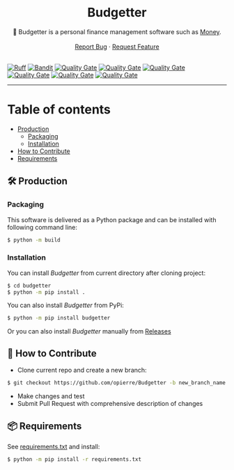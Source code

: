 <br />
<div align="center">
  <h1 align="center">Budgetter</h1>
  <p align="center">
    🧾 Budgetter is a personal finance management software such as <a href="https://en.wikipedia.org/wiki/Microsoft_Money">Money</a>.
    <br />
    <br />
    <a href="https://github.com/opierre/Budgetter/issues">Report Bug</a>
    ·
    <a href="https://github.com/opierre/Budgetter/issues">Request Feature</a>
    <br />
    <br />
  </p>
</div>

[![Ruff](https://img.shields.io/endpoint?url=https://raw.githubusercontent.com/astral-sh/ruff/main/assets/badge/v2.json)](https://github.com/astral-sh/ruff)
[![Bandit](https://img.shields.io/endpoint?url=https://gist.githubusercontent.com/opierre/da061024a6dc8c3dcaf32f4e79abf032/raw/bandit.json)](https://github.com/opierre/Budgetter/actions/workflows/analysis.yml)
[![Quality Gate](https://sonarcloud.io/api/project_badges/measure?project=opierre_Budgetter&metric=alert_status)](https://sonarcloud.io/summary/new_code?id=opierre_Budgetter)
[![Quality Gate](https://sonarcloud.io/api/project_badges/measure?project=opierre_Budgetter&metric=vulnerabilities)](https://sonarcloud.io/summary/new_code?id=opierre_Budgetter)
[![Quality Gate](https://sonarcloud.io/api/project_badges/measure?project=opierre_Budgetter&metric=bugs)](https://sonarcloud.io/summary/new_code?id=opierre_Budgetter)
[![Quality Gate](https://sonarcloud.io/api/project_badges/measure?project=opierre_Budgetter&metric=security_rating)](https://sonarcloud.io/summary/new_code?id=opierre_Budgetter)
[![Quality Gate](https://sonarcloud.io/api/project_badges/measure?project=opierre_Budgetter&metric=sqale_rating)](https://sonarcloud.io/summary/new_code?id=opierre_Budgetter)
[![Quality Gate](https://sonarcloud.io/api/project_badges/measure?project=opierre_Budgetter&metric=reliability_rating)](https://sonarcloud.io/summary/new_code?id=opierre_Budgetter)


---
Table of contents
=================

* [Production](#production)
    * [Packaging](#packaging)
    * [Installation](#installing)
* [How to Contribute](#howtocontribute)
* [Requirements](#requirements)

## <a name="production"></a> 🛠️ Production

### <a name="packaging"></a> Packaging

This software is delivered as a Python package and can be installed with following command line:

```bash
$ python -m build
```

### <a name="installing"></a> Installation

You can install *Budgetter* from current directory after cloning project:

```bash
$ cd budgetter
$ python -m pip install .
```

You can also install *Budgetter* from PyPi:

```bash
$ python -m pip install budgetter
```

Or you can also install *Budgetter* manually from [Releases](https://github.com/opierre/Budgetter/releases)

## <a name="howtocontribute"></a> 🧪 How to Contribute

* Clone current repo and create a new branch:

```bash
$ git checkout https://github.com/opierre/Budgetter -b new_branch_name
```

* Make changes and test
* Submit Pull Request with comprehensive description of changes

## <a name="requirements"></a> 📦 Requirements

See [requirements.txt](requirements.txt) and install:

```bash
$ python -m pip install -r requirements.txt
```
